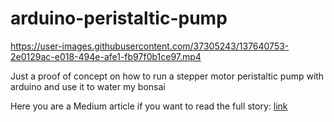 # arduino-peristaltic-pump

https://user-images.githubusercontent.com/37305243/137640753-2e0129ac-e018-494e-afe1-fb97f0b1ce97.mp4

Just a proof of concept on how to run a stepper motor peristaltic pump with arduino and use it to water my bonsai

Here you are a Medium article if you want to read the full story: [link](https://giacintocarlucci.medium.com/save-your-bonsai-with-arduino-e32154366f4c)
